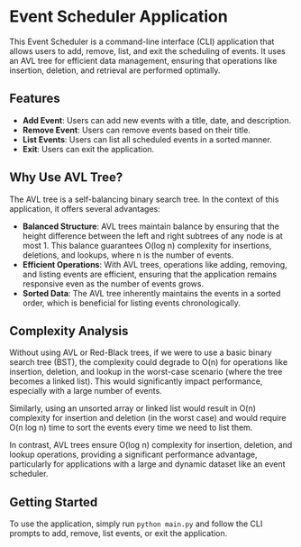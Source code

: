# Event Scheduler Application

This Event Scheduler is a command-line interface (CLI) application that allows users to add, remove, list, and exit the scheduling of events. It uses an AVL tree for efficient data management, ensuring that operations like insertion, deletion, and retrieval are performed optimally.

## Features

- **Add Event**: Users can add new events with a title, date, and description.
- **Remove Event**: Users can remove events based on their title.
- **List Events**: Users can list all scheduled events in a sorted manner.
- **Exit**: Users can exit the application.

## Why Use AVL Tree?

The AVL tree is a self-balancing binary search tree. In the context of this application, it offers several advantages:

- **Balanced Structure**: AVL trees maintain balance by ensuring that the height difference between the left and right subtrees of any node is at most 1. This balance guarantees O(log n) complexity for insertions, deletions, and lookups, where n is the number of events.
- **Efficient Operations**: With AVL trees, operations like adding, removing, and listing events are efficient, ensuring that the application remains responsive even as the number of events grows.
- **Sorted Data**: The AVL tree inherently maintains the events in a sorted order, which is beneficial for listing events chronologically.

## Complexity Analysis

Without using AVL or Red-Black trees, if we were to use a basic binary search tree (BST), the complexity could degrade to O(n) for operations like insertion, deletion, and lookup in the worst-case scenario (where the tree becomes a linked list). This would significantly impact performance, especially with a large number of events.

Similarly, using an unsorted array or linked list would result in O(n) complexity for insertion and deletion (in the worst case) and would require O(n log n) time to sort the events every time we need to list them.

In contrast, AVL trees ensure O(log n) complexity for insertion, deletion, and lookup operations, providing a significant performance advantage, particularly for applications with a large and dynamic dataset like an event scheduler.

## Getting Started

To use the application, simply run `python main.py` and follow the CLI prompts to add, remove, list events, or exit the application.
